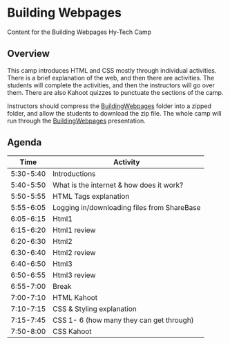 # Building Webpages
Content for the Building Webpages Hy-Tech Camp

## Overview
This camp introduces HTML and CSS mostly through individual activities. There is a brief explanation of the web, and then there are activities. The students will complete the activities, and then the instructors will go over them. There are also Kahoot quizzes to punctuate the sections of the camp.

Instructors should compress the [BuildingWebpages](BuildingWebpages/) folder into a zipped folder, and allow the students to download the zip file. The whole camp will run through the [BuildingWebpages](BuildingWebpages.pptx) presentation.

## Agenda

| Time | Activity |
|-|-|
| 5:30-5:40 | Introductions |
| 5:40-5:50 | What is the internet & how does it work? |
| 5:50-5:55 | HTML Tags explanation |
| 5:55-6:05 | Logging in/downloading files from ShareBase |
| 6:05-6:15 | Html1 |
| 6:15-6:20 | Html1 review |
| 6:20-6:30 | Html2 |
| 6:30-6:40 | Html2 review |
| 6:40-6:50 | Html3 |
| 6:50-6:55 | Html3 review |
| 6:55-7:00 | Break |
| 7:00-7:10 | HTML Kahoot |
| 7:10-7:15 | CSS & Styling explanation |
| 7:15-7:45 | CSS 1- 6 (how many they can get through) |
| 7:50-8:00 | CSS Kahoot |